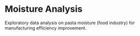 # Moisture Analysis
Exploratory data analysis on pasta moisture (food industry) for manufacturing efficiency improvement.
